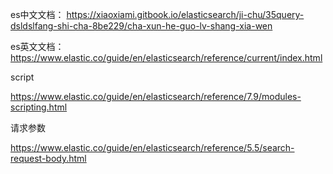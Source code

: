 es中文文档：
https://xiaoxiami.gitbook.io/elasticsearch/ji-chu/35query-dsldslfang-shi-cha-8be229/cha-xun-he-guo-lv-shang-xia-wen

es英文文档：
https://www.elastic.co/guide/en/elasticsearch/reference/current/index.html

script

https://www.elastic.co/guide/en/elasticsearch/reference/7.9/modules-scripting.html

请求参数

https://www.elastic.co/guide/en/elasticsearch/reference/5.5/search-request-body.html